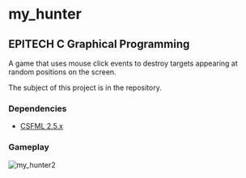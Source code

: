 # my_hunter
## EPITECH C Graphical Programming

A game that uses mouse click events to destroy targets appearing at random positions on the screen.

The subject of this project is in the repository.

### Dependencies
- [CSFML 2.5.x](https://github.com/SFML/CSFML)

### Gameplay
![my_hunter2](https://user-images.githubusercontent.com/53176398/145733888-2fa9c854-5355-44d7-8a54-e1ab898c3057.gif)
